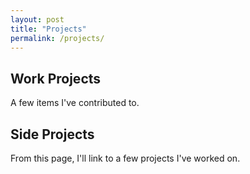 ```yaml
---
layout: post
title: "Projects"
permalink: /projects/
---
```


## Work Projects

A few items I've contributed to.

## Side Projects

From this page, I'll link to a few projects I've worked on.
